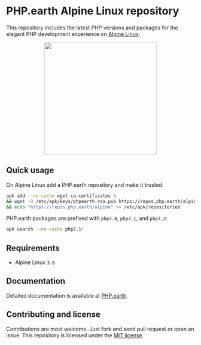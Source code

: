 # PHP.earth Alpine Linux repository

This repository includes the latest PHP versions and packages for the elegant PHP
development experience on [Alpine Linux](https://alpinelinux.org/).

<div align="center">
  <img src="https://cdn.rawgit.com/php-earth/logo/master/svg/indigo.svg" width="300">
</div>

## Quick usage

On Alpine Linux add a PHP.earth repository and make it trusted:

```bash
apk add --no-cache wget ca-certificates \
&& wget -O /etc/apk/keys/phpearth.rsa.pub https://repos.php.earth/alpine/phpearth.rsa.pub \
&& echo "https://repos.php.earth/alpine" >> /etc/apk/repositories
```

PHP.earth packages are prefixed with `php7.0`, `php7.1`, and `php7.2`:

```bash
apk search --no-cache php7.1*
```

## Requirements

* Alpine Linux `3.6`

## Documentation

Detailed documentation is available at [PHP.earth](https://php.earth/docs/linux-repos/alpine).

## Contributing and license

Contributions are most welcome. Just fork and send pull request or open an issue.
This repository is licensed under the
[MIT license](https://github.com/php-earth/alpine/blob/master/LICENSE).
